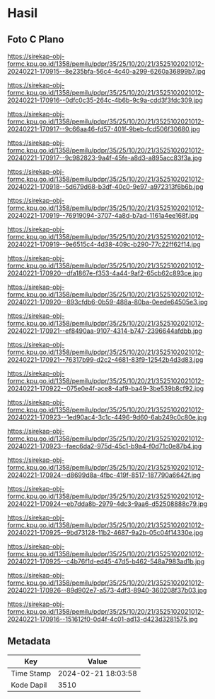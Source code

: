 # Hasil

## Foto C Plano

https://sirekap-obj-formc.kpu.go.id/1358/pemilu/pdpr/35/25/10/20/21/3525102021012-20240221-170915--8e235bfa-56c4-4c40-a299-6260a36899b7.jpg

https://sirekap-obj-formc.kpu.go.id/1358/pemilu/pdpr/35/25/10/20/21/3525102021012-20240221-170916--0dfc0c35-264c-4b6b-9c9a-cdd3f3fdc309.jpg

https://sirekap-obj-formc.kpu.go.id/1358/pemilu/pdpr/35/25/10/20/21/3525102021012-20240221-170917--9c66aa46-fd57-401f-9beb-fcd506f30680.jpg

https://sirekap-obj-formc.kpu.go.id/1358/pemilu/pdpr/35/25/10/20/21/3525102021012-20240221-170917--9c982823-9a4f-45fe-a8d3-a895acc83f3a.jpg

https://sirekap-obj-formc.kpu.go.id/1358/pemilu/pdpr/35/25/10/20/21/3525102021012-20240221-170918--5d679d68-b3df-40c0-9e97-a972313f6b6b.jpg

https://sirekap-obj-formc.kpu.go.id/1358/pemilu/pdpr/35/25/10/20/21/3525102021012-20240221-170919--76919094-3707-4a8d-b7ad-1161a4ee168f.jpg

https://sirekap-obj-formc.kpu.go.id/1358/pemilu/pdpr/35/25/10/20/21/3525102021012-20240221-170919--9e6515c4-4d38-409c-b290-77c22ff62f14.jpg

https://sirekap-obj-formc.kpu.go.id/1358/pemilu/pdpr/35/25/10/20/21/3525102021012-20240221-170920--dfa1867e-f353-4a44-9af2-65cb62c893ce.jpg

https://sirekap-obj-formc.kpu.go.id/1358/pemilu/pdpr/35/25/10/20/21/3525102021012-20240221-170920--893cfdb6-0b59-488a-80ba-0eede64505e3.jpg

https://sirekap-obj-formc.kpu.go.id/1358/pemilu/pdpr/35/25/10/20/21/3525102021012-20240221-170921--ef8490aa-9107-4314-b747-2396644afdbb.jpg

https://sirekap-obj-formc.kpu.go.id/1358/pemilu/pdpr/35/25/10/20/21/3525102021012-20240221-170921--76317b99-d2c2-4681-83f9-12542b4d3d83.jpg

https://sirekap-obj-formc.kpu.go.id/1358/pemilu/pdpr/35/25/10/20/21/3525102021012-20240221-170922--075e0e4f-ace8-4af9-ba49-3be539b8cf92.jpg

https://sirekap-obj-formc.kpu.go.id/1358/pemilu/pdpr/35/25/10/20/21/3525102021012-20240221-170923--1ed90ac4-3c1c-4496-9d60-6ab249c0c80e.jpg

https://sirekap-obj-formc.kpu.go.id/1358/pemilu/pdpr/35/25/10/20/21/3525102021012-20240221-170923--faec6da2-975d-45c1-b9a4-f0d71c0e87b4.jpg

https://sirekap-obj-formc.kpu.go.id/1358/pemilu/pdpr/35/25/10/20/21/3525102021012-20240221-170924--d8699d8a-4fbc-419f-8517-187790a6642f.jpg

https://sirekap-obj-formc.kpu.go.id/1358/pemilu/pdpr/35/25/10/20/21/3525102021012-20240221-170924--eb7dda8b-2979-4dc3-9aa6-d52508888c79.jpg

https://sirekap-obj-formc.kpu.go.id/1358/pemilu/pdpr/35/25/10/20/21/3525102021012-20240221-170925--9bd73128-11b2-4687-9a2b-05c04f14330e.jpg

https://sirekap-obj-formc.kpu.go.id/1358/pemilu/pdpr/35/25/10/20/21/3525102021012-20240221-170925--c4b76f1d-ed45-47d5-b462-548a7983ad1b.jpg

https://sirekap-obj-formc.kpu.go.id/1358/pemilu/pdpr/35/25/10/20/21/3525102021012-20240221-170926--89d902e7-a573-4df3-8940-360208f37b03.jpg

https://sirekap-obj-formc.kpu.go.id/1358/pemilu/pdpr/35/25/10/20/21/3525102021012-20240221-170916--151612f0-0d4f-4c01-ad13-d423d3281575.jpg


## Metadata

| Key        | Value               |
| ---------- | ------------------- |
| Time Stamp | 2024-02-21 18:03:58 |
| Kode Dapil | 3510                |



